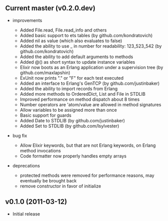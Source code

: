 ## Current master (v0.2.0.dev)

* improvements
  * Added File.read, File.read_info and others
  * Added basic support to ets tables (by github.com/kondratovich)
  * Added nil as value (which also evaluates to false)
  * Added the ability to use _ in number for readability: 123\_523\_542 (by github.com/kondratovich)
  * Added the ability to add default arguments to methods
  * Added @() as short syntax to update instance variables
  * Elixir now boots as an Erlang application under a supervision tree (by github.com/maxlapshin)
  * ExUnit now prints "." or "F" for each test executed
  * Added an interface to Erlang's GenTCP (by github.com/justinbaker)
  * Added the ability to import records from Erlang
  * Added more methods to OrderedDict, List and File in STDLIB
  * Improved performance on method dispatch about 8 times
  * Number operators are 'atom/value are allowed in method signatures
  * Allow variables to be assigned more than once
  * Basic support for guards
  * Added Date to STDLIB (by github.com/justinbaker)
  * Added Set to STDLIB (by github.com/lsylvester)

* bug fix
  * Allow Elixir keywords, but that are not Erlang keywords, on Erlang method invocations
  * Code formatter now properly handles empty arrays

* deprecations
  * protected methods were removed for performance reasons, may eventually be brought back
  * remove constructor in favor of initialize

## v0.1.0 (2011-03-12)

* Initial release